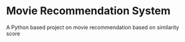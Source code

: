 # Movie Recommendation System
A Python based project on movie recommendation based on similarity score
